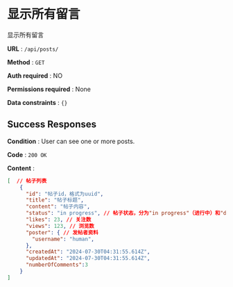 # 显示所有留言

显示所有留言

**URL** : `/api/posts/`

**Method** : `GET`

**Auth required** : NO

**Permissions required** : None

**Data constraints** : `{}`

## Success Responses

**Condition** : User can see one or more posts.

**Code** : `200 OK`

**Content** : 

```json
[  // 帖子列表
    {
      "id": "帖子id，格式为uuid",
      "title": "帖子标题",
      "content": "帖子内容",
      "status": "in progress", // 帖子状态，分为"in progress"（进行中）和"done"（已完成）
      "likes": 23, // 关注数
      "views": 123, // 浏览数
      "poster": { // 发帖者资料
        "username": "human", 
      },
      "createdAt": "2024-07-30T04:31:55.614Z", 
      "updatedAt": "2024-07-30T04:31:55.614Z", 
      "numberOfComments":3 
    }
]
```
